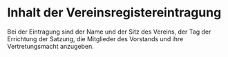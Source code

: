 # Inhalt der Vereinsregistereintragung

Bei der Eintragung sind der Name und der Sitz des Vereins, der Tag der Errichtung der Satzung, die Mitglieder des Vorstands und ihre Vertretungsmacht anzugeben. 

